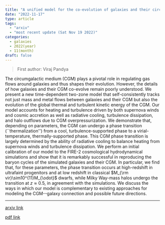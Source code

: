 ```yaml
---
title: "A unified model for the co-evolution of galaxies and their circumgalactic medium: the relative roles of turbulence and atomic cooling physics"
date: "2022-11-17"
type: article
tags:
  - "arxiv"
  - "most recent update (Sat Nov 19 2022)"
categories:
  - galaxies
  - 2022(year)
  - 11(month)
draft: false
---
```


> First author: Viraj Pandya

 The circumgalactic medium (CGM) plays a pivotal role in regulating gas flows
around galaxies and thus shapes their evolution. However, the details of how
galaxies and their CGM co-evolve remain poorly understood. We present a new
time-dependent two-zone model that self-consistently tracks not just mass and
metal flows between galaxies and their CGM but also the evolution of the global
thermal and turbulent kinetic energy of the CGM. Our model accounts for heating
and turbulence driven by both supernova winds and cosmic accretion as well as
radiative cooling, turbulence dissipation, and halo outflows due to CGM
overpressurization. We demonstrate that, depending on parameters, the CGM can
undergo a phase transition (``thermalization'') from a cool,
turbulence-supported phase to a virial-temperature, thermally-supported phase.
This CGM phase transition is largely determined by the ability of radiative
cooling to balance heating from supernova winds and turbulence dissipation. We
perform an initial calibration of our model to the FIRE-2 cosmological
hydrodynamical simulations and show that it is remarkably successful in
reproducing the baryon cycles of the simulated galaxies and their CGM. In
particular, we find that, for these parameters, the phase transition occurs at
high-redshift in ultrafaint progenitors and at low redshift in classical
$M_{\rm vir}\sim10^{11}M_{\odot}$ dwarfs, while Milky Way-mass halos undergo
the transition at $z\approx0.5$, in agreement with the simulations. We discuss
the ways in which our model is complementary to existing approaches for
modeling the CGM--galaxy connection and possible future directions.

---
[arxiv link](http://arxiv.org/abs/2211.09755v1)

[pdf link](http://arxiv.org/pdf/2211.09755v1)